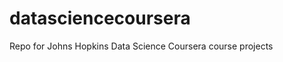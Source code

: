 datasciencecoursera
===================

Repo for Johns Hopkins Data Science Coursera course projects
